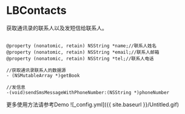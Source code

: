 # LBContacts

获取通讯录的联系人以及发短信给联系人。

```

@property (nonatomic, retain) NSString *name;//联系人姓名
@property (nonatomic, retain) NSString *email;//联系人邮箱
@property (nonatomic, retain) NSString *tel;//联系人电话

//获取通讯录联系人的数据源
- (NSMutableArray *)getBook

//发信息
-(void)sendSmsMessageWithPhoneNumber:(NSString *)phoneNumber

```

更多使用方法请参考Demo
![_config.yml]({{ site.baseurl }}/Untitled.gif)
